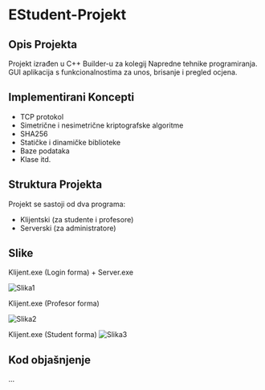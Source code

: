# EStudent-Projekt

## Opis Projekta
Projekt izrađen u C++ Builder-u za kolegij Napredne tehnike programiranja. 
GUI aplikacija s funkcionalnostima za unos, brisanje i pregled ocjena.

## Implementirani Koncepti
- TCP protokol
- Simetrične i nesimetrične kriptografske algoritme
- SHA256
- Statičke i dinamičke biblioteke
- Baze podataka
- Klase itd.

## Struktura Projekta
Projekt se sastoji od dva programa:
- Klijentski (za studente i profesore)
- Serverski (za administratore)

## Slike
Klijent.exe (Login forma) + Server.exe

![Slika1](https://github.com/AnteDev00/EStudent-Projekt/assets/151842550/1c7345b3-a1fc-4fcb-8043-3d16a08f2046)


Klijent.exe (Profesor forma)

![Slika2](https://github.com/AnteDev00/EStudent-Projekt/assets/151842550/dc4c0e8b-fe57-4b64-ad86-e295711785df)


Klijent.exe (Student forma)
![Slika3](https://github.com/AnteDev00/EStudent-Projekt/assets/151842550/4bbdfb79-c6d4-48f9-817d-6baeb1b0ce52)

## Kod objašnjenje
...
